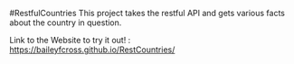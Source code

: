 #RestfulCountries
This project takes the restful API and gets various facts about the country in question.

Link to the Website to try it out! : https://baileyfcross.github.io/RestCountries/
